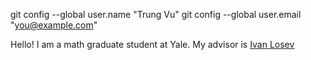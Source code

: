 git config --global user.name "Trung Vu"
git config --global user.email "you@example.com"


Hello! I am a math graduate student at Yale. My advisor is [Ivan Losev](https://gauss.math.yale.edu/~il282/)
